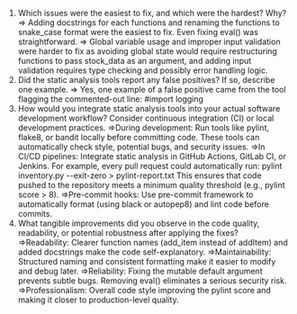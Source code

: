 1.	Which issues were the easiest to fix, and which were the hardest? Why?
    => Adding docstrings for each functions and renaming the functions to snake_case format were the easiest to fix. Even fixing eval() was straightforward.
    => Global variable usage and improper input validation were harder to fix as avoiding global state would require restructuring functions to pass stock_data as an argument, and adding input validation requires type checking and possibly error handling logic.
2.	Did the static analysis tools report any false positives? If so, describe one example.
    =>  Yes, one example of a false positive came from the tool flagging the commented-out line: #import logging
3.	How would you integrate static analysis tools into your actual software development workflow? Consider continuous integration (CI) or local development practices.
    =>During development:
        Run tools like pylint, flake8, or bandit locally before committing code. These tools can automatically check style, potential bugs, and security issues.
    =>In CI/CD pipelines:
        Integrate static analysis in GitHub Actions, GitLab CI, or Jenkins.
        For example, every pull request could automatically run:
            pylint inventory.py --exit-zero > pylint-report.txt
        This ensures that code pushed to the repository meets a minimum quality threshold (e.g., pylint score > 8).
    =>Pre-commit hooks:
        Use pre-commit framework to automatically format (using black or autopep8) and lint code before commits.
4.	What tangible improvements did you observe in the code quality, readability, or potential robustness after applying the fixes?
    =>Readability:
        Clearer function names (add_item instead of addItem) and added docstrings make the code self-explanatory.
    =>Maintainability:
        Structured naming and consistent formatting make it easier to modify and debug later.
    =>Reliability:
        Fixing the mutable default argument prevents subtle bugs.
        Removing eval() eliminates a serious security risk.
    =>Professionalism:
        Overall code style improving the pylint score and making it closer to production-level quality.
